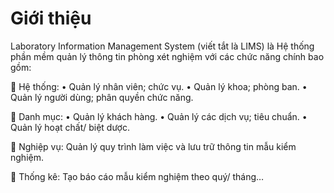 # Giới thiệu

Laboratory Information Management System (viết tắt là LIMS) là Hệ thống phần mềm quản lý thông tin phòng xét nghiệm với các chức năng chính bao gồm:

	Hệ thống:
•	Quản lý nhân viên; chức vụ.
•	Quản lý khoa; phòng ban.
•	Quản lý người dùng; phân quyền chức năng.

	Danh mục:
•	Quản lý khách hàng.
•	Quản lý các dịch vụ; tiêu chuẩn.
•	Quản lý hoạt chất/ biệt dược.

	Nghiệp vụ: Quản lý quy trình làm việc và lưu trữ thông tin mẫu kiểm nghiệm.

	Thống kê: Tạo báo cáo mẫu kiểm nghiệm theo quý/ tháng…
